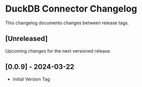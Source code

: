 # DuckDB Connector Changelog
This changelog documents changes between release tags.


## [Unreleased]
Upcoming changes for the next versioned release.

## [0.0.9] - 2024-03-22
* Initial Version Tag
